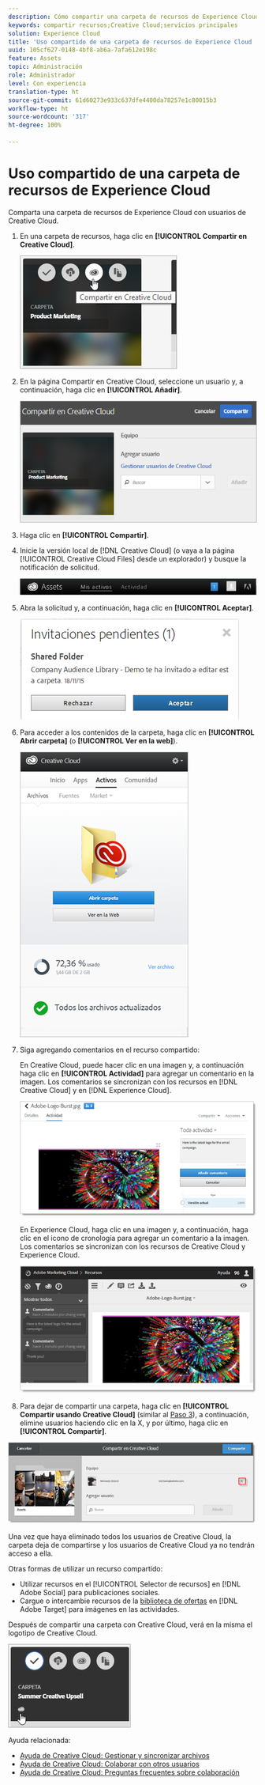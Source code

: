 ```yaml
---
description: Cómo compartir una carpeta de recursos de Experience Cloud con usuarios de Creative Cloud.
keywords: compartir recursos;Creative Cloud;servicios principales
solution: Experience Cloud
title: 'Uso compartido de una carpeta de recursos de Experience Cloud '
uuid: 105cf627-0148-4bf8-ab6a-7afa612e198c
feature: Assets
topic: Administración
role: Administrador
level: Con experiencia
translation-type: ht
source-git-commit: 61d60273e933c637dfe4400da78257e1c80015b3
workflow-type: ht
source-wordcount: '317'
ht-degree: 100%

---
```



# Uso compartido de una carpeta de recursos de Experience Cloud

Comparta una carpeta de recursos de Experience Cloud con usuarios de Creative Cloud.

1. En una carpeta de recursos, haga clic en **[!UICONTROL Compartir en Creative Cloud]**.

   ![Resultado de los pasos](assets/asset-share-cc.png)
1. En la página Compartir en Creative Cloud, seleccione un usuario y, a continuación, haga clic en **[!UICONTROL Añadir]**.

   ![](assets/asset-share-cc-page.png)

1. Haga clic en **[!UICONTROL Compartir]**.
1. Inicie la versión local de [!DNL Creative Cloud] (o vaya a la página [!UICONTROL Creative Cloud Files] desde un explorador) y busque la notificación de solicitud.

   ![](assets/cc_share_request.png)
1. Abra la solicitud y, a continuación, haga clic en **[!UICONTROL Aceptar]**.

   ![Resultado de los pasos](assets/cc_share_accept.png)
1. Para acceder a los contenidos de la carpeta, haga clic en **[!UICONTROL Abrir carpeta]** (o **[!UICONTROL Ver en la web]**).

   ![Resultado de los pasos](assets/creative_cloud_open_folder.png)
1. Siga agregando comentarios en el recurso compartido:

   En Creative Cloud, puede hacer clic en una imagen y, a continuación haga clic en **[!UICONTROL Actividad]** para agregar un comentario en la imagen. Los comentarios se sincronizan con los recursos en [!DNL Creative Cloud] y en [!DNL Experience Cloud].

   ![](assets/asset_comment_cc.png)

   En Experience Cloud, haga clic en una imagen y, a continuación, haga clic en el icono de cronología para agregar un comentario a la imagen. Los comentarios se sincronizan con los recursos de Creative Cloud y Experience Cloud.

   ![](assets/asset_comment_mac.png)

1. Para dejar de compartir una carpeta, haga clic en **[!UICONTROL Compartir usando Creative Cloud]** (similar al [Paso 3](../experience-cloud-assets/t-share-creative-cloud.md#step_BA17CFA185284641A9B878BA29551996)), a continuación, elimine usuarios haciendo clic en la X, y por último, haga clic en **[!UICONTROL Compartir]**.

![](assets/asset_remove_user.png)

Una vez que haya eliminado todos los usuarios de Creative Cloud, la carpeta deja de compartirse y los usuarios de Creative Cloud ya no tendrán acceso a ella.

Otras formas de utilizar un recurso compartido:

* Utilizar recursos en el [!UICONTROL Selector de recursos] en [!DNL Adobe Social] para publicaciones sociales.
* Cargue o intercambie recursos de la [biblioteca de ofertas](https://docs.adobe.com/help/es-ES/target/using/experiences/offers/manage-content.html) en [!DNL Adobe Target] para imágenes en las actividades.

Después de compartir una carpeta con Creative Cloud, verá en la misma el logotipo de Creative Cloud.

![](assets/asset-cc-logo.png)

Ayuda relacionada:

* [Ayuda de Creative Cloud: Gestionar y sincronizar archivos](https://helpx.adobe.com/es/creative-cloud/help/sync-files.html)
* [Ayuda de Creative Cloud: Colaborar con otros usuarios](https://helpx.adobe.com/es/creative-cloud/help/collaboration.html)
* [Ayuda de Creative Cloud: Preguntas frecuentes sobre colaboración](https://helpx.adobe.com/es/creative-cloud/help/collaboration-faq.html)

